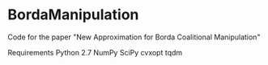 # BordaManipulation
Code for the paper "New Approximation for Borda Coalitional Manipulation"

Requirements
Python 2.7
NumPy
SciPy
cvxopt
tqdm